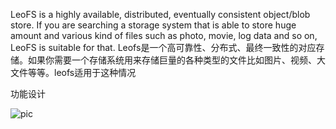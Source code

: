 LeoFS is a highly available, distributed, eventually consistent object/blob store. If you are searching a storage system that is able to store huge amount and various kind of files such as photo, movie, log data and so on, LeoFS is suitable for that.
Leofs是一个高可靠性、分布式、最终一致性的对应存储。如果你需要一个存储系统用来存储巨量的各种类型的文件比如图片、视频、大文件等等。leofs适用于这种情况

功能设计

![pic](/imagesscreenshot_1527428802419.png)
